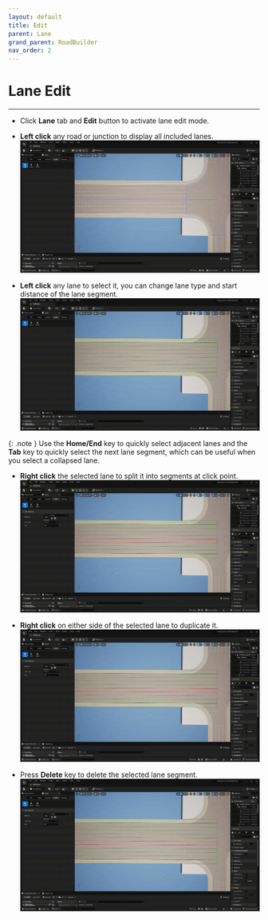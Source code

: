 ```yaml
---
layout: default
title: Edit
parent: Lane
grand_parent: RoadBuilder
nav_order: 2
---
```


# Lane Edit
---

- Click **Lane** tab and **Edit** button to activate lane edit mode.

- **Left click** any road or junction to display all included lanes.
![](001.gif)

- **Left click** any lane to select it, you can change lane type and start distance of the lane segment.
![](002.gif)

{: .note }
Use the **Home/End** key to quickly select adjacent lanes and the **Tab** key to quickly select the next lane segment, which can be useful when you select a collapsed lane.

- **Right click** the selected lane to split it into segments at click point.
![](003.gif)

- **Right click** on either side of the selected lane to duplicate it.
![](004.gif)

- Press **Delete** key to delete the selected lane segment.
![](005.gif)
